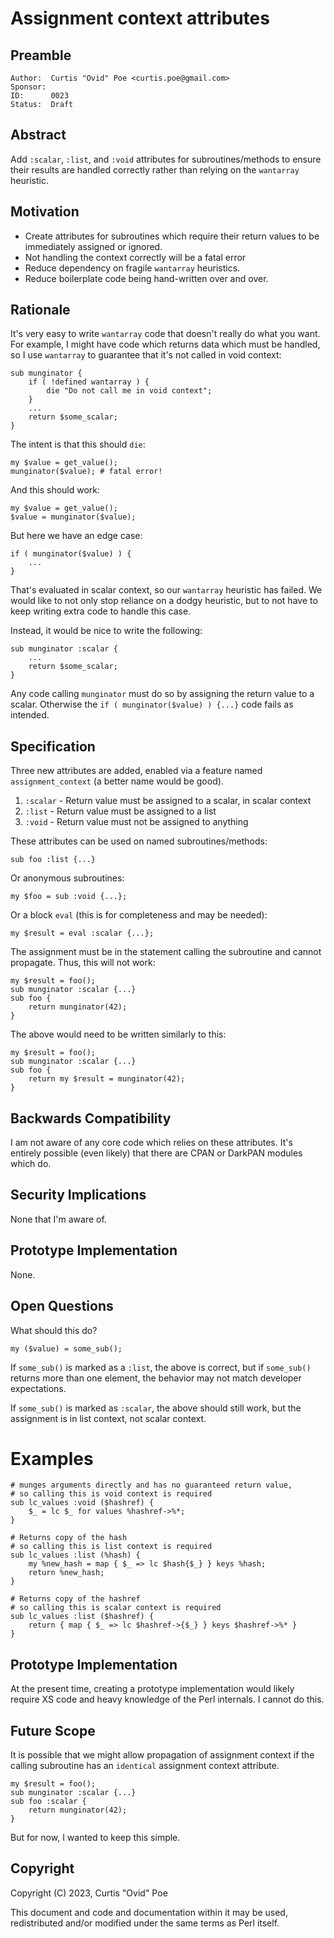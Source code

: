 # Assignment context attributes

## Preamble

    Author:  Curtis "Ovid" Poe <curtis.poe@gmail.com>
    Sponsor:
    ID:      0023
    Status:  Draft

## Abstract

Add `:scalar`, `:list`, and `:void` attributes for subroutines/methods
to ensure their results are handled correctly rather than relying on the
`wantarray` heuristic.

## Motivation

* Create attributes for subroutines which require their return values to be
  immediately assigned or ignored.
* Not handling the context correctly will be a fatal error
* Reduce dependency on fragile `wantarray` heuristics.
* Reduce boilerplate code being hand-written over and over. 

## Rationale

It's very easy to write `wantarray` code that doesn't really do what you
want. For example, I might have code which returns data which must be handled,
so I use `wantarray` to guarantee that it's not called in void context:

    sub munginator {
        if ( !defined wantarray ) {
            die "Do not call me in void context";
        }
        ...
        return $some_scalar;
    }

The intent is that this should `die`:

    my $value = get_value();
    munginator($value); # fatal error!

And this should work:

    my $value = get_value();
    $value = munginator($value);

But here we have an edge case:

    if ( munginator($value) ) {
        ...
    }

That's evaluated in scalar context, so our `wantarray` heuristic has failed.
We would like to not only stop reliance on a dodgy heuristic, but to not have
to keep writing extra code to handle this case.

Instead, it would be nice to write the following:

    sub munginator :scalar {
        ...
        return $some_scalar;
    }

Any code calling `munginator` must do so by assigning the return value to a
scalar. Otherwise the `if ( munginator($value) ) {...}` code fails as
intended.

## Specification

Three new attributes are added, enabled via a feature named
`assignment_context` (a better name would be good).

1. `:scalar` - Return value must be assigned to a scalar, in scalar context
2. `:list` - Return value must be assigned to a list
3. `:void` - Return value must not be assigned to anything

These attributes can be used on named subroutines/methods:

    sub foo :list {...}

Or anonymous subroutines:

    my $foo = sub :void {...};

Or a block `eval` (this is for completeness and may be needed):

    my $result = eval :scalar {...};

The assignment must be in the statement calling the subroutine and cannot
propagate. Thus, this will not work:

    my $result = foo();
    sub munginator :scalar {...}
    sub foo {
        return munginator(42);
    }

The above would need to be written similarly to this:

    my $result = foo();
    sub munginator :scalar {...}
    sub foo {
        return my $result = munginator(42);
    }

## Backwards Compatibility

I am not aware of any core code which relies on these attributes. It's
entirely possible (even likely) that there are CPAN or DarkPAN modules which
do.

## Security Implications

None that I'm aware of.

## Prototype Implementation

None.

## Open Questions

What should this do?

    my ($value) = some_sub();

If `some_sub()` is marked as a `:list`, the above is correct, but if
`some_sub()` returns more than one element, the behavior may not match
developer expectations.

If `some_sub()` is  marked as `:scalar`, the above should still
work, but the assignment is in list context, not scalar context.

# Examples

    # munges arguments directly and has no guaranteed return value,
    # so calling this is void context is required
    sub lc_values :void ($hashref) {
        $_ = lc $_ for values %hashref->%*;
    }

    # Returns copy of the hash
    # so calling this is list context is required
    sub lc_values :list (%hash) {
        my %new_hash = map { $_ => lc $hash{$_} } keys %hash;
        return %new_hash;
    }

    # Returns copy of the hashref
    # so calling this is scalar context is required
    sub lc_values :list ($hashref) {
        return { map { $_ => lc $hashref->{$_} } keys $hashref->%* }
    }

## Prototype Implementation

At the present time, creating a prototype implementation would likely require
XS code and heavy knowledge of the Perl internals. I cannot do this.

## Future Scope

It is possible that we might allow propagation of assignment context if the
calling subroutine has an `identical` assignment context attribute.

    my $result = foo();
    sub munginator :scalar {...}
    sub foo :scalar {
        return munginator(42);
    }

But for now, I wanted to keep this simple.

## Copyright

Copyright (C) 2023, Curtis "Ovid" Poe

This document and code and documentation within it may be used,
redistributed and/or modified under the same terms as Perl itself.

